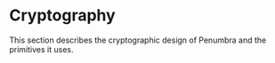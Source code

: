 # Cryptography

This section describes the cryptographic design of Penumbra and the primitives
it uses.